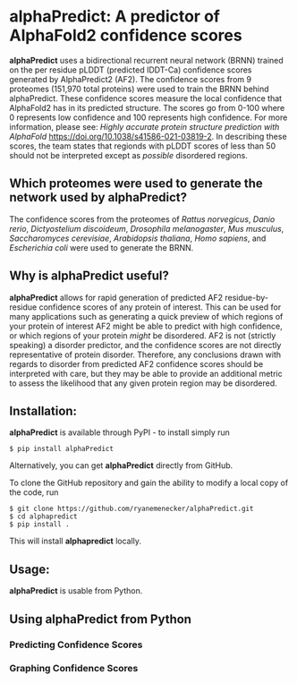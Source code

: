 # alphaPredict: A predictor of AlphaFold2 confidence scores

**alphaPredict** uses a bidirectional recurrent neural network (BRNN) trained on the per residue pLDDT (predicted IDDT-Ca) confidence scores generated by AlphaPredict2 (AF2). The confidence scores from 9 proteomes (151,970 total proteins) were used to train the BRNN behind alphaPredict. These confidence scores measure the local confidence that AlphaFold2 has in its predicted structure. The scores go from 0-100 where 0 represents low confidence and 100 represents high confidence. For more information, please see: *Highly accurate protein structure prediction with AlphaFold* https://doi.org/10.1038/s41586-021-03819-2. In describing these scores, the team states that regionds with pLDDT scores of less than 50 should not be interpreted except as *possible* disordered regions.

## Which proteomes were used to generate the network used by alphaPredict?

The confidence scores from the proteomes of *Rattus norvegicus*, *Danio rerio*, *Dictyostelium discoideum*, *Drosophila melanogaster*, *Mus musculus*, *Saccharomyces cerevisiae*, *Arabidopsis thaliana*, *Homo sapiens*, and *Escherichia coli* were used to generate the BRNN.

## Why is alphaPredict useful? 

**alphaPredict** allows for rapid generation of predicted AF2 residue-by-residue confidence scores of any protein of interest. This can be used for many applications such as generating a quick preview of which regions of your protein of interest AF2 might be able to predict with high confidence, or which regions of your protein *might* be disordered. AF2 is not (strictly speaking) a disorder predictor, and the confidence scores are not directly representative of protein disorder. Therefore, any conclusions drawn with regards to disorder from predicted AF2 confidence scores should be interpreted with care, but they may be able to provide an additional metric to assess the likelihood that any given protein region may be disordered.


## Installation:

**alphaPredict** is available through PyPI - to install simply run

    $ pip install alphaPredict


Alternatively, you can get **alphaPredict** directly from GitHub. 

To clone the GitHub repository and gain the ability to modify a local copy of the code, run

    $ git clone https://github.com/ryanemenecker/alphaPredict.git
    $ cd alphapredict
    $ pip install .

This will install **alphapredict** locally.

## Usage:

**alphaPredict** is usable from Python.

## Using alphaPredict from Python

### Predicting Confidence Scores



### Graphing Confidence Scores




